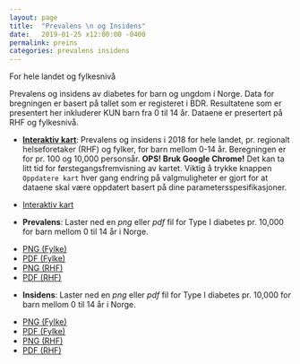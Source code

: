```yaml
---
layout: page
title:  "Prevalens \n og Insidens"
date:   2019-01-25 x12:00:00 -0400
permalink: preins
categories: prevalens insidens
---
```


For hele landet og fylkesnivå


Prevalens og insidens av diabetes for barn og ungdom i Norge. Data for bregningen er
basert på tallet som er registeret i BDR. Resultatene som er presentert her
inkluderer KUN barn fra 0 til 14 år. Dataene er presertert på RHF og fylkesnivå.

- [__Interaktiv kart__]( https://bdreg.shinyapps.io/interaktiv/ "interaktiv"): Prevalens
  og insidens i 2018 for hele landet, pr. regionalt helseforetaker (RHF) og fylker, for barn mellom 0-14
  år. Beregningen er for pr. 100 og 10,000 personsår. **OPS! Bruk Google Chrome!** Det kan ta litt tid
  for førstegangsfremvisning av kartet. Viktig å trykke knappen `Oppdatere kart` hver gang
  endring på valgmuligheter er gjort for at dataene skal være oppdatert basert på
  dine parametersspesifikasjoner.
  
<ul class="actions">
<li><a href="https://bdreg.shinyapps.io/interaktiv" class="button small" target="_blank">Interaktiv kart</a></li>
</ul>


- __Prevalens__: Laster ned en *png* eller *pdf* fil for Type I diabetes pr. 10,000 for barn mellom 0 til 14 år i Norge.

<ul class="actions">
<li><a href="/plot/kartDiab1for0Til14.png" class="button small icon fa-download">PNG (Fylke)</a></li>
<li><a href="/plot/kartDiab1for0Til14.pdf" class="button small icon fa-download">PDF (Fylke)</a></li>
<li><a href="/plot/kartDiabHFfor0Til14.png" class="button small icon fa-download">PNG (RHF)</a></li>
<li><a href="/plot/kartDiabHFfor0Til14.pdf" class="button small icon fa-download">PDF (RHF)</a></li>
</ul>


- __Insidens__: Laster ned en *png* eller *pdf* fil for Type I diabetes pr. 10,000 for barn mellom 0 til 14 år i Norge.

<ul class="actions">
<li><a href="/plot/kartT1DInsfor0Til14.png" class="button small icon fa-download">PNG (Fylke)</a></li>
<li><a href="/plot/kartT1DInsfor0Til14.pdf" class="button small icon fa-download">PDF (Fylke)</a></li>
<li><a href="/plot/png" class="button small icon fa-download">PNG (RHF)</a></li>
<li><a href="/plot/pdf" class="button small icon fa-download">PDF (RHF)</a></li>
</ul>



